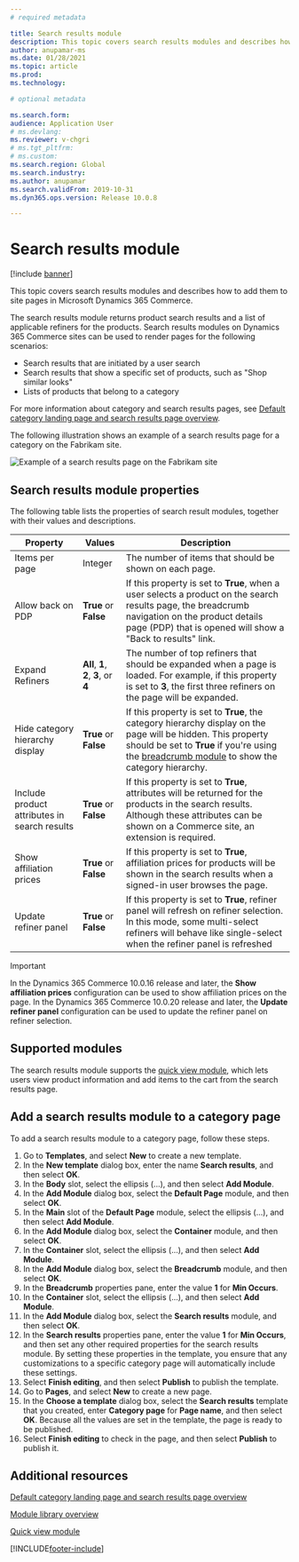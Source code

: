```yaml
---
# required metadata

title: Search results module
description: This topic covers search results modules and describes how to add them to site pages in Microsoft Dynamics 365 Commerce.
author: anupamar-ms
ms.date: 01/28/2021
ms.topic: article
ms.prod: 
ms.technology: 

# optional metadata

ms.search.form: 
audience: Application User
# ms.devlang: 
ms.reviewer: v-chgri
# ms.tgt_pltfrm: 
# ms.custom: 
ms.search.region: Global
ms.search.industry: 
ms.author: anupamar
ms.search.validFrom: 2019-10-31
ms.dyn365.ops.version: Release 10.0.8

---
```


# Search results module

[!include [banner](includes/banner.md)]

This topic covers search results modules and describes how to add them to site pages in Microsoft Dynamics 365 Commerce.

The search results module returns product search results and a list of applicable refiners for the products. Search results modules on Dynamics 365 Commerce sites can be used to render pages for the following scenarios:

- Search results that are initiated by a user search
- Search results that show a specific set of products, such as "Shop similar looks"
- Lists of products that belong to a category

For more information about category and search results pages, see [Default category landing page and search results page overview](category-search-page-overview.md).

The following illustration shows an example of a search results page for a category on the Fabrikam site.

![Example of a search results page on the Fabrikam site](./media/SimpleCategoryLandingDressCategory.png)

## Search results module properties

The following table lists the properties of search result modules, together with their values and descriptions.

| Property | Values | Description |
|----------|--------|-------------|
| Items per page | Integer | The number of items that should be shown on each page. |
| Allow back on PDP | **True** or **False** | If this property is set to **True**, when a user selects a product on the search results page, the breadcrumb navigation on the product details page (PDP) that is opened will show a "Back to results" link. |
| Expand Refiners | **All**, **1**, **2**, **3**, or **4** | The number of top refiners that should be expanded when a page is loaded. For example, if this property is set to **3**, the first three refiners on the page will be expanded. |
| Hide category hierarchy display | **True** or **False** | If this property is set to **True**, the category hierarchy display on the page will be hidden. This property should be set to **True** if you're using the [breadcrumb module](add-breadcrumb.md) to show the category hierarchy.|
| Include product attributes in search results | **True** or **False** | If this property is set to **True**, attributes will be returned for the products in the search results. Although these attributes can be shown on a Commerce site, an extension is required.|
| Show affiliation prices | **True** or **False** | If this property is set to **True**, affiliation prices for products will be shown in the search results when a signed-in user browses the page. |
|Update refiner panel| **True** or **False** | If this property is set to **True**, refiner panel will refresh on refiner selection. In this mode, some multi-select refiners will behave like single-select when the refiner panel is refreshed|

> [!IMPORTANT]
> In the Dynamics 365 Commerce 10.0.16 release and later, the **Show affiliation prices** configuration can be used to show affiliation prices on the page.
> In the Dynamics 365 Commerce 10.0.20 release and later, the **Update refiner panel**  configuration can be used to update the refiner panel on refiner selection.

## Supported modules

The search results module supports the [quick view module](quick-view-module.md), which lets users view product information and add items to the cart from the search results page.

## Add a search results module to a category page

To add a search results module to a category page, follow these steps.

1. Go to **Templates**, and select **New** to create a new template.
1. In the **New template** dialog box, enter the name **Search results**, and then select **OK**.
1. In the **Body** slot, select the ellipsis (...), and then select **Add Module**.
1. In the **Add Module** dialog box, select the **Default Page** module, and then select **OK**.
1. In the **Main** slot of the **Default Page** module, select the ellipsis (...), and then select **Add Module**.
1. In the **Add Module** dialog box, select the **Container** module, and then select **OK**.
1. In the **Container** slot, select the ellipsis (...), and then select **Add Module**.
1. In the **Add Module** dialog box, select the **Breadcrumb** module, and then select **OK**.
1. In the **Breadcrumb** properties pane, enter the value **1** for **Min Occurs**.
1. In the **Container** slot, select the ellipsis (...), and then select **Add Module**.
1. In the **Add Module** dialog box, select the **Search results** module, and then select **OK**.
1. In the **Search results** properties pane, enter the value **1** for **Min Occurs**, and then set any other required properties for the search results module. By setting these properties in the template, you ensure that any customizations to a specific category page will automatically include these settings.
1. Select **Finish editing**, and then select **Publish** to publish the template.
1. Go to **Pages**, and select **New** to create a new page.
1. In the **Choose a template** dialog box, select the **Search results** template that you created, enter **Category page** for **Page name**, and then select **OK**. Because all the values are set in the template, the page is ready to be published.
1. Select **Finish editing** to check in the page, and then select **Publish** to publish it.

## Additional resources

[Default category landing page and search results page overview](category-search-page-overview.md)

[Module library overview](starter-kit-overview.md)

[Quick view module](quick-view-module.md)


[!INCLUDE[footer-include](../includes/footer-banner.md)]
